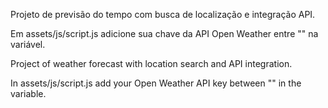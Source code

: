 Projeto de previsão do tempo com busca de localização e integração API.

Em assets/js/script.js adicione sua chave da API Open Weather entre "" na variável.


Project of weather forecast with location search and API integration.

In assets/js/script.js add your Open Weather API key between "" in the variable.